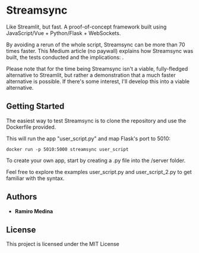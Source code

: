 # Streamsync

Like Streamlit, but fast. A proof-of-concept framework built using JavaScript/Vue + Python/Flask + WebSockets.

By avoiding a rerun of the whole script, Streamsync can be more than 70 times faster. This Medium article (no paywall) explains how Streamsync was built, the tests conducted and the implications: .

Please note that for the time being Streamsync isn't a viable, fully-fledged alternative to Streamlit, but rather a demonstration that a much faster alternative is possible. If there's some interest, I'll develop this into a viable alternative.


## Getting Started

The easiest way to test Streamsync is to clone the repository and use the Dockerfile provided.

This will run the app "user_script.py" and map Flask's port to 5010:

```
docker run -p 5010:5000 streamsync user_script
```

To create your own app, start by creating a .py file into the /server folder.

Feel free to explore the examples user_script.py and user_script_2.py to get familiar with the syntax.

## Authors

* **Ramiro Medina**

## License

This project is licensed under the MIT License